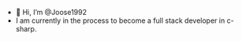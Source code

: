 - 👋 Hi, I’m @Joose1992
- I am currently in the process to become a full stack developer in c-sharp.



<!---
Joose1992/Joose1992 is a ✨ special ✨ repository because its `README.md` (this file) appears on your GitHub profile.
You can click the Preview link to take a look at your changes.
--->
